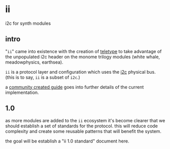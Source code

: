 # ii

i2c for synth modules

## intro

"`ii`" came into existence with the creation of [teletype](http://monome.org/docs/teletype/) to take advantage of the unpopulated i2c header on the monome trilogy modules (white whale, meadowphysics, earthsea).

`ii` is a protocol layer and configuration which uses the [i2c](https://en.m.wikipedia.org/wiki/I%C2%B2C) physical bus. (this is to say, `ii` is a subset of `i2c`.)

a [community created guide](https://llllllll.co/t/a-users-guide-to-i2c/19219) goes into further details of the current implementation.

## 1.0

as more modules are added to the `ii` ecosystem it's become clearer that we should establish a set of standards for the protocol. this will reduce code complexity and create some reusable patterns that will benefit the system.

the goal will be establish a "ii 1.0 standard" document here.
